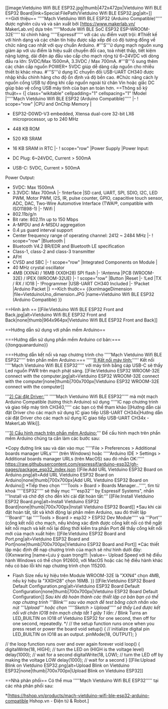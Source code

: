 [[image:Vietduino Wifi BLE ESP32.jpg|thumb|472x472px|Vietduino Wifi BLE ESP32 Board|link=Special:FilePath/Vietduino Wifi BLE ESP32.jpg|alt=]]
==Giới thiệu==
'''''Mạch Vietduino Wifi BLE ESP32 (Arduino Compatible)''''' được nghiên cứu và và sản xuất bởi [https://www.makerlab.vn/ MakerLab.vn] dựa trên '''''Module Wifi BLE SoC ESP32 ESP-WROOM-32E''''' từ chính hãng '''''Espressif''''' với các ưu điểm vượt trội:
#Thiết kế với hình dạng và các chân tín hiệu được sắp xếp để có độ tương đồng về chức năng cao nhất với quy chuẩn Arduino. 
#'''S'''ử dụng mạch nguồn xung giảm áp với ưu điểm là hiệu suất chuyển đổi cao, toả nhiệt thấp, tiết kiệm năng lượng, dải điện áp đầu vào cấp cho mạch rộng từ 6~24VDC với dòng đầu ra lớn: 5VDC/Max 1500mA, 3.3VDC / Max 700mA.
#'''B'''ổ sung thêm các chân cấp nguồn POWER+ 5VDC giúp dễ dàng cấp nguồn cho nhiều thiết bị khác nhau.
#'''S'''ử dụng IC chuyển đổi USB-UART CH340 được nhập khẩu chính hãng cho độ ổn định và độ bền cao.
#Chức năng cách ly nguồn cổng USB tự động khi cấp nguồn ngoài từ chân Vin hoặc giắc DC giúp bảo vệ cổng USB máy tính của bạn an toàn hơn.
==Thông số kỹ thuật==
{| class="wikitable" cellpadding="1" cellspacing="1"
!Model
|'''''Mạch Vietduino Wifi BLE ESP32 (Arduino Compatible)''''' 
|-
! scope="row" |CPU and On­Chip Memory
|
* ESP32-D0WD-V3 embedded, Xtensa dual-core 32-bit LX6 microprocessor, up to 240 MHz
* 448 KB ROM
* 520 KB SRAM
* 16 KB SRAM in RTC
|-
! scope="row" |Power Supply
|Power Input:

* DC Plug: 6~24VDC, Current > 500mA
* USB-C: 5VDC, Current > 500mA

Power Output:

* 5VDC: Max 1500mA
* 3.3VDC: Max 700mA
|-
!Interface
|SD card, UART, SPI, SDIO, I2C, LED PWM, Motor PWM, I2S, IR, pulse counter, GPIO, capacitive touch sensor, ADC, DAC, Two-Wire Automotive Interface (TWAI®, compatible with ISO11898-1)
|-
!Wifi
|
* 802.11b/g/n
* Bit rate: 802.11n up to 150 Mbps
* A-MPDU and A-MSDU aggregation
* 0.4 µs guard interval support
* Center frequency range of operating channel: 2412 ~ 2484 MHz
|-
! scope="row" |Bluetooth
|
* Bluetooth V4.2 BR/EDR and Bluetooth LE specification
* Class-1, class-2 and class-3 transmitter
* AFH
* CVSD and SBC
|-
! scope="row" |Integrated Components on Module
|
* 40 MHz crystal oscillator
* 4MB (XXN4) / 16MB (XX0H28) SPI flash
|-
!Antenna
|PCB (WROOM-32E) / IPEX (WROOM-32UE)
|-
! scope="row" |Button
|Reset
|-
!Led
|TX / RX / IO18 
|-
!Programmer
|USB-UART CH340 Included
|-
!Packet
|Arduino Packet
|}
==Kích thước==
{{kxnImageDimension
|file=VietduinoUno_dimension.JPG
|name=Vietduino Wifi BLE ESP32 (Arduino Compatible)
}}

==Hình ảnh ==
[[File:Vietduino Wifi BLE ESP32 Front and Back.jpg|alt=Vietduino Wifi BLE ESP32 Front and Back|none|thumb|964x964px|Vietduino Wifi BLE ESP32 Front and Back]]

==Hướng dẫn sử dụng với phần mềm Arduino==

===Hướng dẫn sử dụng phần mềm Arduino cơ bản:===
{{tongquanarduino}}

===Hướng dẫn kết nối và nạp chương trình cho '''''Mạch Vietduino Wifi BLE ESP32''''' trên phần mềm Arduino:===
'''''<u>1) Kết nối máy tính:</u>''''' Kết nối '''''Mạch Vietduino Wifi BLE ESP32''''' với máy tính bằng cáp USB-C sẽ thấy Led nguồn PWR trên mạch phát sáng.
[[File:Vietduino ESP32 WROOM-32E connect with the computer.jpg|alt=Vietduino ESP32 WROOM-32E connect with the computer|none|thumb|700x700px|Vietduino ESP32 WROOM-32E connect with the computer]]

'''<u>2) Cài đặt Driver:</u>''' '''''Mạch Vietduino Wifi BLE ESP32'''''  mà một mạch Arduino Compatible (tương thích Arduino) sử dụng '''''IC nạp chương trình và giao tiếp máy tính CH340,''''' các bạn có thể tham khảo [[Hướng dẫn cài đặt Driver cho các mạch sử dụng IC giao tiếp USB-UART CH34x|Hướng dẫn cài đặt Driver cho các mạch sử dụng IC giao tiếp USB-UART CH34x - MakerLab Wiki]].

'''<u>3) Cấu hình mạch trên phần mềm Arduino:</u>''' Để cấu hình mạch trên phần mềm Arduino chúng ta cần làm các bước sau:

*Copy đường link sau và dán vào mục '''''File > Preferences > Additional boards manager URLs''''' (trên Windows) hoặc '''''Arduino IDE > Settings > Additional boards manager URLs (trên MacOS) sau đó nhấn OK:'''''
<source lang="c++">https://raw.githubusercontent.com/espressif/arduino-esp32/gh-pages/package_esp32_index.json</source>
[[File:Add URL Vietduino ESP32 Board on Arduino.png|alt=Add URL Vietduino ESP32 Board on Arduino|none|thumb|700x700px|Add URL Vietduino ESP32 Board on Arduino]]
*Tiếp theo chọn '''''Tools > Board > Boards Manager...''''', tìm từ khoá '''''ESP32''''' sẽ thấy mục "'''esp32''' by Espressif Systems", nhấn '''Install và chờ đợi cho đến khi cài đặt hoàn tất:'''
[[File:Install Vietduino ESP32 Board.png|alt=Install Vietduino ESP32 Board|none|thumb|700x700px|Install Vietduino ESP32 Board]]
*Sau khi cài đặt hoàn tất, tắt và khởi động lại phần mềm Arduino, sau đó thiết lập '''Board''' tại '''''Tools > Board > esp32 > ESP32 Dev Module''''' và '''Port''' (cổng kết nối) cho mạch, nếu không xác định được cổng kết nối có thể ngắt kết nối mạch và kết nối lại đồng thời kiểm tra phần Port để thấy cổng kết nối mới của mạch xuất hiện:
[[File:Vietduino ESP32 Board and Port.png|alt=Vietduino ESP32 Board and Port|none|thumb|700x700px|Vietduino ESP32 Board and Port]]
*Các thiết lập mặc định để nạp chương trình của mạch sẽ như hình dưới đây: 
{{Kxnwaring
|name=Lưu ý quan trọng!!!:
|value=- Upload Speed với hệ điều hành Windows có thể chọn 912600, với MacOS hoặc các hệ điều hành khác nếu có báo lỗi khi nạp chương trình chọn 115200.

- Flash Size nếu ký hiệu trên Module WROOM-32E là "XXN4" chọn 4MB, nếu ký hiệu là "XX0H28" chọn 16MB.
}}
[[File:Vietduino ESP32 Board Default Configuration.png|alt=Vietduino ESP32 Board Default Configuration|none|thumb|700x700px|Vietduino ESP32 Board Default Configuration]]
*Sau khi đã hoàn thành các thiết lập cơ bản bạn có thể nạp chương trình '''Blink''' sau vào mạch để test bằng cách nhấn vào nút '''Upload''' hoặc chọn '''''Sketch > Upload''''' sẽ thấy Led được kết nối với chân IO18 trên mạch chớp tắt 1 giây 1 lần:
<source lang="c++">/*
  Blink
  Turns an LED_BUILTIN on IO18 of Vietduino ESP32 for one second, then off for one second, repeatedly.
*/
// the setup function runs once when you press reset or power the board
void setup() {
  // initialize digital pin LED_BUILTIN on IO18 as an output.
  pinMode(18, OUTPUT);
}

// the loop function runs over and over again forever
void loop() {
  digitalWrite(18, HIGH);  // turn the LED on (HIGH is the voltage level)
  delay(1000);                      // wait for a second
  digitalWrite(18, LOW);   // turn the LED off by making the voltage LOW
  delay(1000);                      // wait for a second
}</source>
[[File:Upload Blink on Vietduino ESP32.png|alt=Upload Blink on Vietduino ESP32|none|thumb|700x700px|Upload Blink on Vietduino ESP32]]

==Nhà phân phối==
Có thể mua '''''Mạch Vietduino Wifi BLE ESP32''''' tại các nhà phân phối sau:

*[https://hshop.vn/products/mach-vietduino-wifi-ble-esp32-arduino-compatible Hshop.vn - Điện tử & Robot.]
